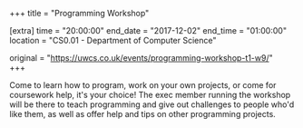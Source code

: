 +++
title = "Programming Workshop"

[extra]
time = "20:00:00"
end_date = "2017-12-02"
end_time = "01:00:00"
location = "CS0.01 - Department of Computer Science"

original = "https://uwcs.co.uk/events/programming-workshop-t1-w9/"    
+++

Come to learn how to program, work on your own projects, or come for coursework help, it's your choice\! The exec member running the workshop will be there to teach programming and give out challenges to people who'd like them, as well as offer help and tips on other programming projects.

